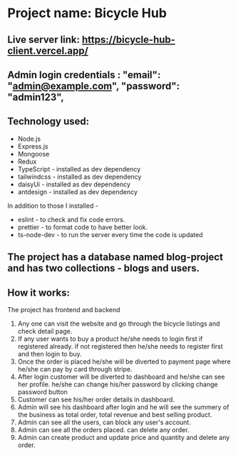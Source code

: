# Project name: Bicycle Hub
## Live server link:  https://bicycle-hub-client.vercel.app/

## Admin login credentials : "email": "admin@example.com",     "password": "admin123",

## Technology used:
* Node.js
* Express.js
* Mongoose
* Redux
* TypeScript - installed as dev dependency
* tailwindcss - installed as dev dependency
* daisyUi - installed as dev dependency
* antdesign - installed as dev dependency

In addition to those I installed -
* eslint - to check and fix code errors.
* prettier - to format code to have better look.
* ts-node-dev - to run the server every time the code is updated


## The project has a database named blog-project and has two collections - blogs and users.




## How it works:

The project has frontend and backend

1. Any one can visit the website and go through the bicycle listings and check detail page.
2. If any user wants to buy a product he/she needs to login first if registered already. if not registered then he/she needs to register first and then login to buy. 
3. Once the order is placed he/she will be diverted to payment page where he/she can pay by card through stripe.
4. After login customer will be diverted to dashboard and he/she can see her profile. he/she can change his/her password by clicking change password button
5. Customer can see his/her order details in dashboard.
6. Admin will see his dashboard after login and he will see the summery of the business as total order, total revenue and best selling product.
7. Admin can see all the users, can block any user's account.
8. Admin can see all the orders placed. can delete any order.
9. Admin can create product and update price and quantity and delete any order.



